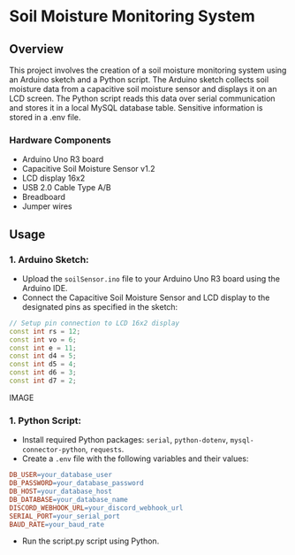 
# Soil Moisture Monitoring System

## Overview
This project involves the creation of a soil moisture monitoring system using an Arduino sketch and a Python script. The Arduino sketch collects soil moisture data from a capacitive soil moisture sensor and displays it on an LCD screen. The Python script reads this data over serial communication and stores it in a local MySQL database table. Sensitive information is stored in a .env file.

### Hardware Components

- Arduino Uno R3 board
- Capacitive Soil Moisture Sensor v1.2
- LCD display 16x2
- USB 2.0 Cable Type A/B
- Breadboard
- Jumper wires


## Usage

### 1. Arduino Sketch:

- Upload the `soilSensor.ino` file to your Arduino Uno R3 board using the Arduino IDE.
- Connect the Capacitive Soil Moisture Sensor and LCD display to the designated pins as specified in the sketch:

```cpp
// Setup pin connection to LCD 16x2 display
const int rs = 12;
const int vo = 6;
const int e = 11;
const int d4 = 5;
const int d5 = 4;
const int d6 = 3;
const int d7 = 2;
```

IMAGE


### 1. Python Script:

- Install required Python packages: `serial`, `python-dotenv`, `mysql-connector-python`, `requests`.
- Create a `.env` file with the following variables and their values:

```makefile
DB_USER=your_database_user
DB_PASSWORD=your_database_password
DB_HOST=your_database_host
DB_DATABASE=your_database_name
DISCORD_WEBHOOK_URL=your_discord_webhook_url
SERIAL_PORT=your_serial_port
BAUD_RATE=your_baud_rate
```
- Run the script.py script using Python.
